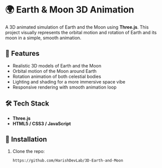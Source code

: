 # 🌍 Earth & Moon 3D Animation

A 3D animated simulation of Earth and the Moon using **Three.js**. This project visually represents the orbital motion and rotation of Earth and its moon in a simple, smooth animation.

## 🚀 Features

- Realistic 3D models of Earth and the Moon
- Orbital motion of the Moon around Earth
- Rotation animation of both celestial bodies
- Lighting and shading for a more immersive space vibe
- Responsive rendering with smooth animation loop

## 🛠️ Tech Stack

- **Three.js** 
- **HTML5 / CSS3 / JavaScript**


## 🔧 Installation

1. Clone the repo:
   ```bash
   https://github.com/HarishDevLab/3D-Earth-and-Moon
   
